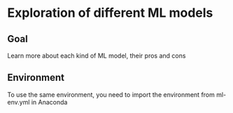 # Exploration of different ML models
## Goal
Learn more about each kind of ML model, their pros and cons
## Environment
To use the same environment, you need to import the environment from ml-env.yml in Anaconda